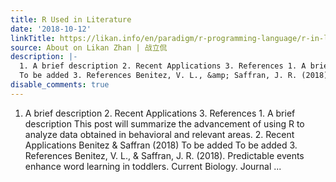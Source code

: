 ```yaml
---
title: R Used in Literature
date: '2018-10-12'
linkTitle: https://likan.info/en/paradigm/r-programming-language/r-in-literature/
source: About on Likan Zhan | 战立侃
description: |-
  1. A brief description 2. Recent Applications 3. References 1. A brief description This post will summarize the advancement of using R to analyze data obtained in behavioral and relevant areas. 2. Recent Applications Benitez &amp; Saffran (2018) To be added
  To be added 3. References Benitez, V. L., &amp; Saffran, J. R. (2018). Predictable events enhance word learning in toddlers. Current Biology. Journal ...
disable_comments: true
---
```

1. A brief description 2. Recent Applications 3. References 1. A brief description This post will summarize the advancement of using R to analyze data obtained in behavioral and relevant areas. 2. Recent Applications Benitez &amp; Saffran (2018) To be added
To be added 3. References Benitez, V. L., &amp; Saffran, J. R. (2018). Predictable events enhance word learning in toddlers. Current Biology. Journal ...